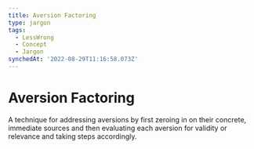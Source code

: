 ```yaml
---
title: Aversion Factoring
type: jargon
tags:
  - LessWrong
  - Concept
  - Jargon
synchedAt: '2022-08-29T11:16:58.073Z'
---
```


# Aversion Factoring

A technique for addressing aversions by first zeroing in on their concrete, immediate sources and then evaluating each aversion for validity or relevance and taking steps accordingly.
 
